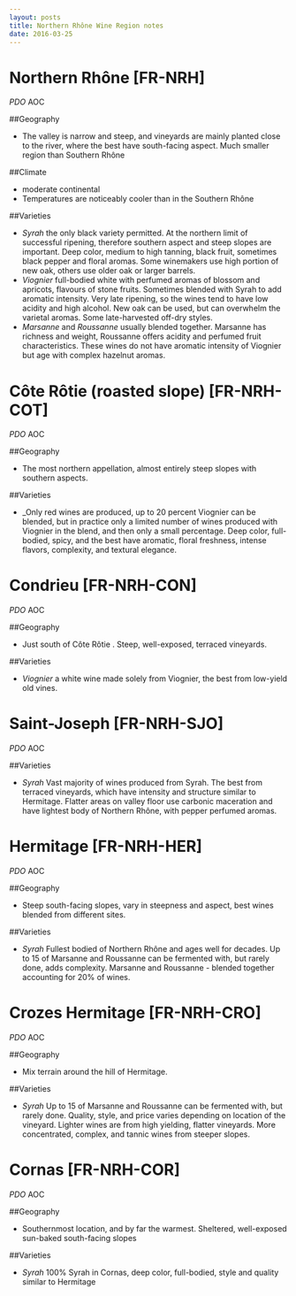 ```yaml
---
layout: posts
title: Northern Rhône Wine Region notes
date: 2016-03-25
---
```

# Northern Rhône [FR-NRH]

_PDO_  AOC

##Geography
 - The valley is narrow and steep, and vineyards are mainly planted close to the river, where the best have south-facing aspect. Much smaller region than Southern Rhône

##Climate
 - moderate continental
 - Temperatures are noticeably cooler than in the Southern Rhône

##Varieties

- _Syrah_ the only black variety permitted. At the northern limit of successful ripening, therefore southern aspect and steep slopes are important. Deep color, medium to high tanning, black fruit, sometimes black pepper and floral aromas. Some winemakers use high portion of new oak, others use older oak or larger barrels. 
- _Viognier_ full-bodied white with perfumed aromas of blossom and apricots, flavours of stone fruits.  Sometimes blended with Syrah to add aromatic intensity. Very late ripening, so the wines tend to have low acidity and high alcohol. New oak can be used, but can overwhelm the varietal aromas. Some late-harvested off-dry styles.
- _Marsanne_ and _Roussanne_  usually blended together.  Marsanne has richness and weight, Roussanne offers acidity and perfumed fruit characteristics. These wines do not have aromatic intensity of Viognier but age with complex hazelnut aromas.




# Côte Rôtie (roasted slope) [FR-NRH-COT]

_PDO_  AOC

##Geography
 - The most northern appellation, almost entirely steep slopes with southern aspects. 


##Varieties

- _Only red wines are produced, up to 20 percent Viognier can be blended, but in practice only a limited number of wines produced with Viognier in the blend, and then only a small percentage.  Deep color, full-bodied, spicy, and the best have aromatic, floral freshness, intense flavors, complexity, and textural elegance.




#  Condrieu [FR-NRH-CON]

_PDO_  AOC

##Geography
 - Just south of  Côte Rôtie . Steep, well-exposed, terraced vineyards. 


##Varieties

- _Viognier_  a white wine made solely from Viognier, the best from low-yield old vines.


#  Saint-Joseph [FR-NRH-SJO]

_PDO_  AOC


##Varieties

- _Syrah_ Vast majority of wines produced from Syrah. The best from terraced vineyards, which have intensity and structure similar to Hermitage. Flatter areas on valley floor use carbonic maceration and have lightest body of Northern Rhône, with pepper perfumed aromas.



#  Hermitage [FR-NRH-HER]

_PDO_  AOC

##Geography
 - Steep south-facing slopes, vary in steepness and aspect, best wines blended from different sites. 


##Varieties

- _Syrah_ Fullest bodied of Northern Rhône and ages well for decades. Up to 15 of Marsanne and Roussanne can be fermented with, but rarely done, adds complexity.
Marsanne and Roussanne - blended together accounting for 20% of wines.



# Crozes Hermitage [FR-NRH-CRO]

_PDO_  AOC

##Geography
 - Mix terrain around the hill of Hermitage.


##Varieties

- _Syrah_ Up to 15 of Marsanne and Roussanne can be fermented with, but rarely done. Quality, style, and price varies depending on location of the vineyard.  Lighter wines are from high yielding, flatter vineyards. More concentrated, complex, and tannic wines from steeper slopes. 



# Cornas [FR-NRH-COR]

_PDO_  AOC

##Geography
 - Southernmost location, and by far the warmest. Sheltered, well-exposed sun-baked south-facing slopes 


##Varieties

- _Syrah_ 100% Syrah in Cornas, deep color, full-bodied, style and quality similar to Hermitage



